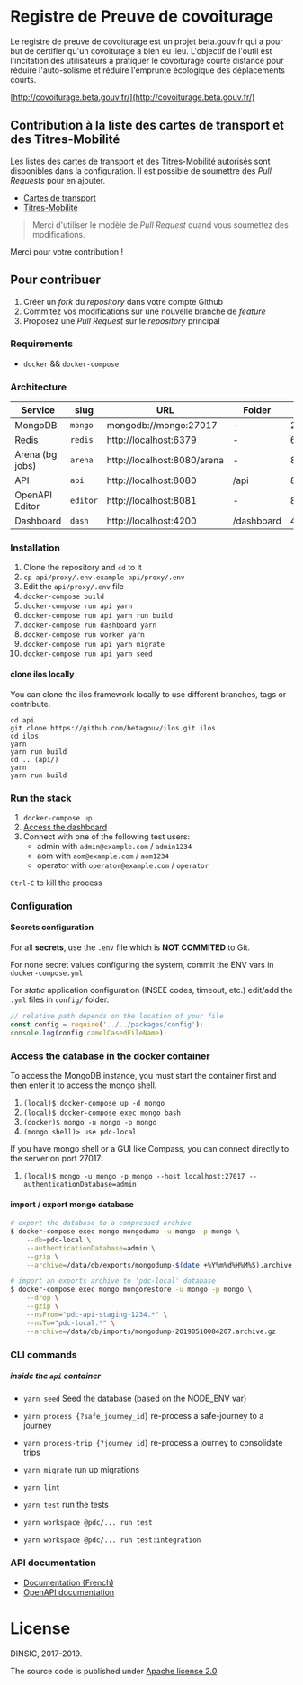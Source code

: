 # Registre de Preuve de covoiturage

Le registre de preuve de covoiturage est un projet beta.gouv.fr qui a pour but de certifier
qu'un covoiturage a bien eu lieu. L'objectif de l'outil est l'incitation des
utilisateurs à pratiquer le covoiturage courte distance pour réduire
l'auto-solisme et réduire l'emprunte écologique des déplacements courts.

[http://covoiturage.beta.gouv.fr/](http://covoiturage.beta.gouv.fr/)

## Contribution à la liste des cartes de transport et des Titres-Mobilité

Les listes des cartes de transport et des Titres-Mobilité autorisés sont disponibles dans la configuration. Il est possible de soumettre des _Pull Requests_ pour en ajouter.

- [Cartes de transport](api/config/travel-pass.yml)
- [Titres-Mobilité](api/config/mobility-pass.yml)

> Merci d'utiliser le modèle de _Pull Request_ quand vous soumettez des modifications.

Merci pour votre contribution !

## Pour contribuer

1. Créer un _fork_ du _repository_ dans votre compte Github
2. Commitez vos modifications sur une nouvelle branche de _feature_
3. Proposez une _Pull Request_ sur le _repository_ principal

### Requirements

- `docker` && `docker-compose`

### Architecture

| Service         | slug     | URL                         | Folder     | Port  |
| --------------- | -------- | --------------------------- | ---------- | ----- |
| MongoDB         | `mongo`  | mongodb://mongo:27017       | -          | 27017 |
| Redis           | `redis`  | http://localhost:6379       | -          | 6379  |
| Arena (bg jobs) | `arena`  | http://localhost:8080/arena | -          | 8080  |
| API             | `api`    | http://localhost:8080       | /api       | 8080  |
| OpenAPI Editor  | `editor` | http://localhost:8081       | -          | 8081  |
| Dashboard       | `dash`   | http://localhost:4200       | /dashboard | 4200  |

### Installation

1. Clone the repository and `cd` to it
2. `cp api/proxy/.env.example api/proxy/.env`
3. Edit the `api/proxy/.env` file
4. `docker-compose build`
5. `docker-compose run api yarn`
6. `docker-compose run api yarn run build`
7. `docker-compose run dashboard yarn`
8. `docker-compose run worker yarn`
9. `docker-compose run api yarn migrate`
10. `docker-compose run api yarn seed`

#### clone ilos locally

You can clone the ilos framework locally to use different
branches, tags or contribute.

```shell
cd api
git clone https://github.com/betagouv/ilos.git ilos
cd ilos
yarn
yarn run build
cd .. (api/)
yarn
yarn run build
```

### Run the stack

1. `docker-compose up`
2. [Access the dashboard](http://localhost:4200)
3. Connect with one of the following test users:
   - admin with `admin@example.com` / `admin1234`
   - aom with `aom@example.com` / `aom1234`
   - operator with `operator@example.com` / `operator`

`Ctrl-C` to kill the process

### Configuration

#### Secrets configuration

For all **secrets**, use the `.env` file which is **NOT COMMITED** to Git.

For none secret values configuring the system, commit the ENV vars in `docker-compose.yml`

For _static_ application configuration (INSEE codes, timeout, etc.) edit/add the `.yml` files in `config/` folder.

```js
// relative path depends on the location of your file
const config = require('../../packages/config');
console.log(config.camelCasedFileName);
```

### Access the database in the docker container

To access the MongoDB instance, you must start the container first and then
enter it to access the mongo shell.

1. `(local)$ docker-compose up -d mongo`
2. `(local)$ docker-compose exec mongo bash`
3. `(docker)$ mongo -u mongo -p mongo`
4. `(mongo shell)> use pdc-local`

If you have mongo shell or a GUI like Compass, you can connect directly to
the server on port 27017:

1. `(local)$ mongo -u mongo -p mongo --host localhost:27017 --authenticationDatabase=admin`

#### import / export mongo database

```bash
# export the database to a compressed archive
$ docker-compose exec mongo mongodump -u mongo -p mongo \
    --db=pdc-local \
    --authenticationDatabase=admin \
    --gzip \
    --archive=/data/db/exports/mongodump-$(date +%Y%m%d%H%M%S).archive.gz

# import an exports archive to 'pdc-local' database
$ docker-compose exec mongo mongorestore -u mongo -p mongo \
    --drop \
    --gzip \
    --nsFrom="pdc-api-staging-1234.*" \
    --nsTo="pdc-local.*" \
    --archive=/data/db/imports/mongodump-20190510084207.archive.gz
```

### CLI commands

##### inside the `api` container

- `yarn seed` Seed the database (based on the NODE_ENV var)
- `yarn process {?safe_journey_id}` re-process a safe-journey to a journey
- `yarn process-trip {?journey_id}` re-process a journey to consolidate trips
- `yarn migrate` run up migrations
- `yarn lint`
- `yarn test` run the tests

- `yarn workspace @pdc/... run test`
- `yarn workspace @pdc/... run test:integration`

### API documentation

- [Documentation (French)](https://registre-preuve-de-covoiturage.gitbook.io/produit/)
- [OpenAPI documentation](https://api-staging.covoiturage.beta.gouv.fr/openapi/)

# License

DINSIC, 2017-2019.

The source code is published under [Apache license 2.0](./LICENSE).
